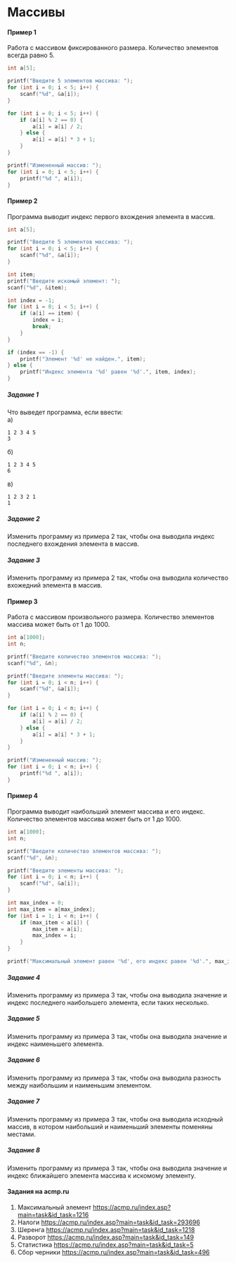 # Массивы

#### Пример 1
Работа с массивом фиксированного размера. Количество элементов всегда равно 5.
```c
int a[5];

printf("Введите 5 элементов массива: ");
for (int i = 0; i < 5; i++) {
    scanf("%d", &a[i]);
}

for (int i = 0; i < 5; i++) {
    if (a[i] % 2 == 0) {
        a[i] = a[i] / 2;
    } else {
        a[i] = a[i] * 3 + 1;
    }
}

printf("Измененный массив: ");
for (int i = 0; i < 5; i++) {
    printf("%d ", a[i]);
}
```

#### Пример 2
Программа выводит индекс первого вхождения элемента в массив.
```c
int a[5];

printf("Введите 5 элементов массива: ");
for (int i = 0; i < 5; i++) {
    scanf("%d", &a[i]);
}

int item;
printf("Введите искомый элемент: ");
scanf("%d", &item);

int index = -1;
for (int i = 0; i < 5; i++) {
    if (a[i] == item) {
        index = i;
        break;
    }
}

if (index == -1) {
    printf("Элемент '%d' не найден.", item);
} else {
    printf("Индекс элемента '%d' равен '%d'.", item, index);
}
```

##### Задание 1
Что выведет программа, если ввести:  
а)  
```
1 2 3 4 5
3
```
б) 
```
1 2 3 4 5
6
```
в) 
```
1 2 3 2 1
1
```

##### Задание 2  
Изменить программу из примера 2 так, чтобы она выводила индекс последнего вхождения элемента в массив.  

##### Задание 3  
Изменить программу из примера 2 так, чтобы она выводила количество вхожедний элемента в массив.

#### Пример 3
Работа с массивом произвольного размера. Количество элементов массива может быть от 1 до 1000.

```c
int a[1000];
int n;

printf("Введите количество элементов массива: ");
scanf("%d", &n);

printf("Введите элементы массива: ");
for (int i = 0; i < n; i++) {
    scanf("%d", &a[i]);
}

for (int i = 0; i < n; i++) {
    if (a[i] % 2 == 0) {
        a[i] = a[i] / 2;
    } else {
        a[i] = a[i] * 3 + 1;
    }
}

printf("Измененный массив: ");
for (int i = 0; i < n; i++) {
    printf("%d ", a[i]);
}
```

#### Пример 4
Программа выводит наибольший элемент массива и его индекс. Количество элементов массива может быть от 1 до 1000.
```c
int a[1000];
int n;

printf("Введите количество элементов массива: ");
scanf("%d", &n);

printf("Введите элементы массива: ");
for (int i = 0; i < n; i++) {
    scanf("%d", &a[i]);
}

int max_index = 0;
int max_item = a[max_index];
for (int i = 1; i < n; i++) {
    if (max_item < a[i]) {
        max_item = a[i];
        max_index = i;
    }
}

printf("Максимальный элемент равен '%d', его индекс равен '%d'.", max_item, max_index);
```

##### Задание 4
Изменить программу из примера 3 так, чтобы она выводила значение и индекс последнего наибольшего элемента, если таких несколько.

##### Задание 5
Изменить программу из примера 3 так, чтобы она выводила значение и индекс наименьшего элемента.

##### Задание 6
Изменить программу из примера 3 так, чтобы она выводила разность между наибольшим и наименьшим элементом.

##### Задание 7
Изменить программу из примера 3 так, чтобы она выводила исходный массив, в котором наибольший и наименьший элементы поменяны местами.

##### Задание 8  
Изменить программу из примера 3 так, чтобы она выводила значение и индекс ближайшего элемента массива к искомому элементу.

#### Задания на acmp.ru
1. Максимальный элемент https://acmp.ru/index.asp?main=task&id_task=1216
2. Налоги https://acmp.ru/index.asp?main=task&id_task=293696
3. Шеренга https://acmp.ru/index.asp?main=task&id_task=1218
4. Разворот https://acmp.ru/index.asp?main=task&id_task=149
5. Статистика https://acmp.ru/index.asp?main=task&id_task=5
6. Сбор черники https://acmp.ru/index.asp?main=task&id_task=496
